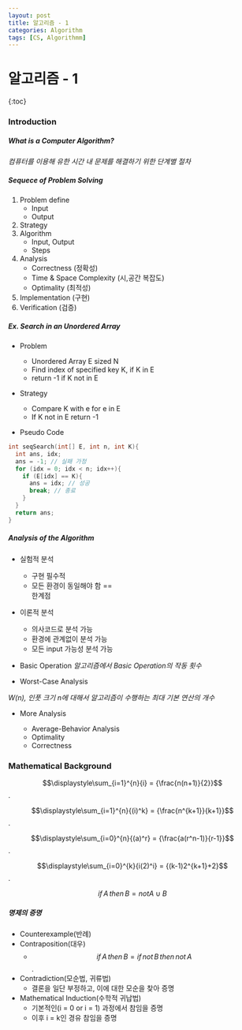 ```yaml
---
layout: post
title: 알고리즘 - 1
categories: Algorithm
tags: [CS, Algorithmm]
---
```


# 알고리즘 - 1

{:toc}

### Introduction

##### What is a Computer Algorithm?

_컴퓨터를 이용해 유한 시간 내 문제를 해결하기 위한 단계별 절차_

##### Sequece of Problem Solving

1. Problem define
   - Input
   - Output
2. Strategy
3. Algorithm
   - Input, Output
   - Steps
4. Analysis
   - Correctness (정확성)
   - Time & Space Complexity (시,공간 복잡도)
   - Optimality (최적성)
5. Implementation (구현)
6. Verification (검증)

##### Ex. Search in an Unordered Array

- Problem

  - Unordered Array E sized N
  - Find index of specified key K, if K in E
  - return -1 if K not in E

- Strategy

  - Compare K with e for e in E
  - If K not in E return -1

- Pseudo Code

```c
int seqSearch(int[] E, int n, int K){
  int ans, idx;
  ans = -1; // 실패 가정
  for (idx = 0; idx < n; idx++){
    if (E[idx] == K){
      ans = idx; // 성공
      break; // 종료
    }
  }
  return ans;
}
```

##### Analysis of the Algorithm

- 실험적 분석
  - 구현 필수적
  - 모든 환경이 동일해야 함 == <div class="red">한계점
- 이론적 분석

  - 의사코드로 분석 가능
  - 환경에 관계없이 분석 가능
  - 모든 input 가능성 분석 가능

- Basic Operation
  _알고리즘에서 Basic Operation의 작동 횟수_

- Worst-Case Analysis

_W(n), 인풋 크기 n에 대해서 알고리즘이 수행하는 *최대 기본 연산*의 개수_

- More Analysis

  - Average-Behavior Analysis
  - Optimality
  - Correctness

### Mathematical Background

$$\displaystyle\sum_{i=1}^{n}{i} = {\frac{n(n+1)}{2}}$$.

$$\displaystyle\sum_{i=1}^{n}{(i)^k} = {\frac{n^{k+1}}{k+1}}$$.

$$\displaystyle\sum_{i=0}^{n}{(a)^r} = {\frac{a(r^n-1)}{r-1}}$$.

$$\displaystyle\sum_{i=0}^{k}{i(2)^i} = {(k-1)2^{k+1}+2}$$.

$$if\,A\,then\,B = not A \cup B$$

##### 명제의 증명

- Counterexample(반례)
- Contraposition(대우)
  - $$if\,A\,then\,B = if\,not\,B\,then\,not\,A $$.
- Contradiction(모순법, 귀류법)
  - 결론을 일단 부정하고, 이에 대한 모순을 찾아 증명
- Mathematical Induction(수학적 귀납법)
  - 기본적인(i = 0 or i = 1) 과정에서 참임을 증명
  - 이후 i = k인 경유 참임을 증명
